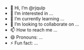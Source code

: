 - 👋 Hi, I’m @rjqulp
- 👀 I’m interested in ...
- 🌱 I’m currently learning ...
- 💞️ I’m looking to collaborate on ...
- 📫 How to reach me ...
- 😄 Pronouns: ...
- ⚡ Fun fact: ...

<!---
rjqulp/rjqulp is a ✨ special ✨ repository because its `README.md` (this file) appears on your GitHub profile.
You can click the Preview link to take a look at your changes.
--->
